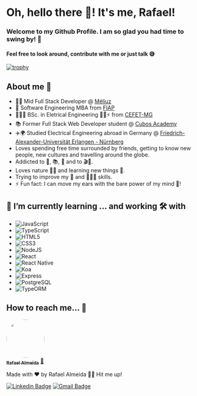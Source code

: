 # Oh, hello there 👋! It's me, Rafael!
### Welcome to my Github Profile. I am so glad you had time to swing by! 🥰
#### Feel free to look around, contribute with me or just talk 😅

<!--
**alsantosrafael/alsantosrafael** is a ✨ _special_ ✨ repository because its `README.md` (this file) appears on your GitHub profile.

Here are some ideas to get you started:

- 🔭 I’m currently working on ...
- 🌱 I’m currently learning ...
- 👯 I’m looking to collaborate on ...
- 🤔 I’m looking for help with ...
- 💬 Ask me about ...
- 📫 How to reach me: ...
- 😄 Pronouns: ...
- ⚡ Fun fact: ...
-->
[![trophy](https://github-profile-trophy.vercel.app/?username=alsantosrafael&theme=onedark)](https://github.com/ryo-ma/github-profile-trophy)
## About me 🦅
- 👨‍💻 Mid Full Stack Developer @ <a href="https://www.meliuz.com.br/inicio">Méliuz</a>
- 📜 Software Engineering MBA from <a href="https://www.fiap.com.br/">FIAP</a>
- 👨🏻‍🎓 BSc. in Eletrical Engineering 👷🏻⚡ from <a href="https://www.cefetmg.br/">CEFET-MG</a>
- 📚 Former Full Stack Web Developer student @ <a href="https://www.cubos.academy/">Cubos Academy</a>
- ✈️🌍 Studied Electrical Engineering abroad in Germany @ <a href="https://www.fau.eu/">Friedrich-Alexander-Universität Erlangen - Nürnberg</a>
- Loves spending free time surrounded by friends, getting to know new people, new cultures and travelling around the globe.
- Addicted to 🚴, 📚, 🎼 and to 🎬🍿.
- Loves nature 🌴🍂 and learning new things 🧠.
- Trying to improve my 📸 and 👨🏻‍🍳 skills.
- ⚡ Fun fact: I can move my ears with the bare power of my mind 🤯!

## 🌱 I’m currently learning ... and working 🛠️ with 
 - ![JavaScript](https://img.shields.io/static/v1?label=&message=JavaScript&color=orange)
 - ![TypeScript](https://img.shields.io/badge/-TypeScript-blue)
 - ![HTML5](https://img.shields.io/static/v1?label=&message=HTML5&color=red) 
 - ![CSS3](https://img.shields.io/static/v1?label=&message=CSS3&color=blue)
 - ![NodeJS](https://img.shields.io/static/v1?label=&message=NodeJS&color=brightgreen)
 - ![React](https://img.shields.io/badge/-React-ff69b4)
 - ![React Native](https://img.shields.io/badge/-React%20Native-9cf)
 - ![Koa](https://img.shields.io/badge/-Koa-blueviolet)
 - ![Express](https://img.shields.io/badge/-Express-yellow)
 - ![PostgreSQL](https://img.shields.io/static/v1?label=&message=PostgreSQL&color=blue)
 - ![TypeORM](https://img.shields.io/badge/-TypeORM%20-red)


 
## How to reach me... 🎯

<a href="https://github.com/alsantosrafael/">
 <img style="border-radius: 50%;" src="https://avatars1.githubusercontent.com/u/60659321?s=460&u=f7b85d61e01a491287fce14c7e9bc0ee74475cc8&v=4" width="100px;" alt=""/>
 <br />
 <sub><b>Rafael Almeida</b></sub></a> <a href="https://github.com/alsantosrafael" title="Github">🚀</a>


Made with ❤️ by Rafael Almeida 👋🏽 Hit me up!

 [![Linkedin Badge](https://img.shields.io/badge/-Rafael-blue?style=flat-square&logo=Linkedin&logoColor=white&link=https://www.linkedin.com/in/rafaalms/)](https://www.linkedin.com/in/rafaalms/) 
[![Gmail Badge](https://img.shields.io/badge/-rafael.profeng@gmail.com-c14438?style=flat-square&logo=Gmail&logoColor=white&link=mailto:rafael.profeng@gmail.com)](mailto:rafael.profeng@gmail.com)
